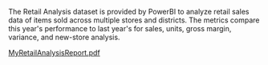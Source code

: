 The Retail Analysis dataset is provided by PowerBI to analyze retail sales data of items sold across multiple stores and districts. The metrics compare this year's performance to last year's for sales, units, gross margin, variance, and new-store analysis.

[MyRetailAnalysisReport.pdf](https://github.com/shubhadamohite/MyRetailAnalysis/files/13822396/MyRetailAnalysisReport.pdf)
